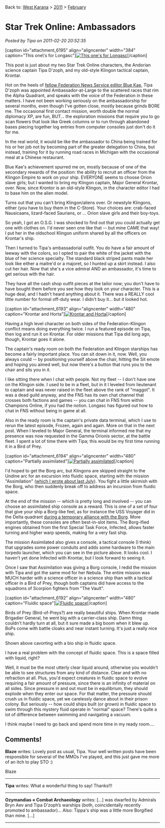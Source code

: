 Back to: [West Karana](/posts/westkarana.md) > [2011](/posts/2011/westkarana.md) > [February](./westkarana.md)
# Star Trek Online: Ambassadors

*Posted by Tipa on 2011-02-20 20:52:35*

[caption id="attachment\_6195" align="aligncenter" width="384" caption="This one\\'s for Longasc"][![](../../../uploads/2011/02/GameClient-2011-02-20-17-34-12-79-384x480.jpg "This one's for Longasc")](../../../uploads/2011/02/GameClient-2011-02-20-17-34-12-79.jpg)[/caption]

This post is just about my two Star Trek Online characters, the Andorian science captain Tipa D'zoph, and my old-style Klingon tactical captain, Krontar.

Hot on the heels of [fellow Federation News Service editor Blue Kae](http://bluekae.com/2011/02/17/captains-log-88734-94/), Tipa D'zoph was appointed Ambassador-at-Large to the scattered races that rim the Alpha Quadrant, and speaks with the voice of the Federation in these matters. I have not been working seriously on the ambassadorship for several months, even though I've gotten close, mostly because grinds BORE me. The occasional first contact mission, worth double the normal diplomacy XP, are fun, BUT... the exploration missions that require you to go scan flowers that look like Greek columns or to run through abandoned bases piecing together log entries from computer consoles just don't do it for me.

In the real world, it would be like the ambassador to China being trained for his or her job not by becoming part of the greater delegation to China, but instead, training for it by running road races in Michigan with the occasional meal at a Chinese restaurant.

Blue Kae's achievement spurred me on, mostly because of one of the secondary rewards of the position: the ability to recruit an officer from the Klingon Empire to work on your ship. EVERYONE seems to choose Orion slave girls; but I wanted to bring my Klingon captain, Major General Krontar, over. Now, since Krontor is an old-style Klingon, in the character editor I had to base him on the alien model.

Turns out that you can't bring Klingon/aliens over. Or newstyle Klingons, either (you have to buy them in the C-Store). Your choices are: crab-faced Nausicaans, lizard-faced Saurians, or ... Orion slave girls and their boy-toys.

So yeah, I got an O.S.G. I was shocked to find out that you could actually get one with clothes on. I'd never seen one like that -- but mine CAME that way! I put her in the oldschool Klingon uniform shared by all the officers on Krontar's ship.

Then I turned to Tipa's ambassadorial outfit. You do have a fair amount of leeway with the colors, so I opted to pair the white of the jacket with the blue of her science specialty. The standard black striped pants made her look like either a maitre'd or a majoret, so I hunted up a skirt instead. I also cut her hair. Now that she's a vice admiral AND an ambassador, it's time to get serious with the hair.

They have all the cash shop outfit pieces at the tailor now; you don't have to have bought them before you see how they look on your character. This is a huge deal, and I hadn't heard anything about it. There was a REALLY cool little number for formal off-duty wear. I didn't buy it... but it looked hot.

[caption id="attachment\_6193" align="aligncenter" width="480" caption="Krontar and Horta"][![](../../../uploads/2011/02/GameClient-2011-02-20-07-30-50-65-480x384.jpg "Krontar and Horta")](../../../uploads/2011/02/GameClient-2011-02-20-07-30-50-65.jpg)[/caption]

Having a high level character on both sides of the Federation-Klingon conflict means doing everything twice. I run a featured episode on Tipa, then log and run it on Krontar. For older missions that Tipa did long ago, though, Krontar goes it alone.

The captain's ready room on both the Federation and Klingon starships has become a fairly important place. You can sit down in it, now. Well, you always could -- by positioning yourself above the chair, hitting the Sit emote and hoping you aimed well, but now there's a button that runs you to the chair and sits you in it. 

I like sitting there when I chat with people. Not my fleet -- I don't have one on the Klingon side. I used to be in a fleet, but in it I leveled from lieutenant to captain and was never raised in the fleet above the rank of "maggot". It was a dead guild anyway, and the FNS has its own chat channel that crosses both factions and games -- you can chat in FNS from within Champions Online, if you had the notion. Longasc has figured out how to chat in FNS without being in game at all.

Also in the ready room is the captain's private data terminal, which I use to rerun the latest episode, Frozen, again and again. More on that in the next post. When I leveled to Major General, the terminal informed me that my presence was now requested in the Gamma Orionis sector, at the battle fleet. I spent a lot of time there with Tipa; this would be my first time running it in a Bird of Prey.

[caption id="attachment\_6194" align="aligncenter" width="480" caption="Partially assimilated"][![](../../../uploads/2011/02/GameClient-2011-02-20-10-32-54-98-480x384.jpg "Partially assimilated")](../../../uploads/2011/02/GameClient-2011-02-20-10-32-54-98.jpg)[/caption]

I'd hoped to get the Borg arc, but Klingons are skipped straight to the Undine arc for an excursion into fluidic space, starting with the mission "Assimilation" ([which I wrote about last July](../../../index.php/2010/07/29/star-trek-online-assimilation/)). You fight a little skirmish with the Borg, who then suddenly break off to address an incursion from fluidic space.

At the end of the mission -- which is pretty long and involved -- you can choose an assimilated ship console as a reward. This is one of a set of four that give your ship a Borg-like feel, as for instance the USS Voyager did in the Delta quadrant [during a temporary alliance with the Borg](http://memory-alpha.org/wiki/Assimilation). More importantly, these consoles are often best-in-slot items. The Borg-ified engines obtained from the first Special Task Force, Infected, allows faster turning and higher warp speeds, making for a very fast ship.

The mission Assimilated also gives a console, a tactical console (I think) that upgrades some power conduits and adds some hardware to the main torpedo launcher, which you can see in the picture above. It looks cool. I haven't yet done Infected with Krontar, but I look forward to seeing it. 

Once I saw that Assimilation was giving a Borg console, I redid the mission with Tipa and got the same mod for her Nebula. The entire mission was MUCH harder with a science officer in a science ship than with a tactical officer in a Bird of Prey, though both captains did have access to the squadrons of Scorpion fighters from "The Vault".

[caption id="attachment\_6192" align="aligncenter" width="480" caption="Fluidic space"][![](../../../uploads/2011/02/GameClient-2011-02-19-18-57-58-29-480x384.jpg "Fluidic space")](../../../uploads/2011/02/GameClient-2011-02-19-18-57-58-29.jpg)[/caption]

Birds of Prey (Bird-of-Preys?) are really beautiful ships. When Krontar made Brigadier General, he went big with a carrier-class ship. Damn thing couldn't hardly turn at all, but it sure made a big boom when it blew up. BoPs come with battle cloaks and near instant turning. It's just a really nice ship.

Shown above cavorting with a bio ship in fluidic space.

I have a real problem with the concept of fluidic space. This is a space filled with liquid, right?

Well, it must be the most utterly clear liquid around, otherwise you wouldn't be able to see structures from any kind of distance. Clear and with no refraction at all. Plus, you'd expect creatures in fluidic space to evolve requiring a fair amount of pressure, since there is an infinity of material on all sides. Since pressure in and out must be in equilibrium, they should explode when they enter our space. For that matter, the pressure should crush us in fluidic space, yet we carelessly dance about in their prison colony. But seriously -- how could ships built (or grown) in fluidic space to swim through this mystery fluid operate in "normal" space? There's quite a lot of difference between swimming and navigating a vacuum.

I think maybe I need to go back and spend more time in my ready room....
## Comments!

**Blaze** writes: Lovely post as usual, Tipa. Your well written posts have been responsible for several of the MMOs I've played, and this just gave me more of an itch to play STO :)

Blaze

---

**Tipa** writes: What a wonderful thing to say! Thanks!!!

---

**Ozymandias &laquo; Combat Archaeology** writes: [...] was dwarfed by Admirals Bryn Aev and Tipa D’zoph’s warships (both, coincidentally recently promoted to ambassador)… Also: Tippa's ship was a little more Borgified than mine. [...]

---

